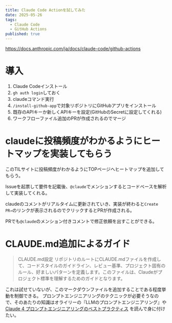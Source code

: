 ```yaml
---
title: Claude Code Actionを試してみた
date: 2025-05-26
tags:
  - Claude Code
  - GitHub Actions
published: true
---
```

https://docs.anthropic.com/ja/docs/claude-code/github-actions

# 導入

1. Claude Codeインストール
2. `gh auth login`しておく
3. claudeコマンド実行
4. `/install-github-app`で対象リポジトリにGitHubアプリをインストール
5. 既存のAPIキーか新しくAPIキーを設定(GitHubのSecretに設定してくれる)
6. ワークフローファイル追加のPRが作成されるのでマージ

# claudeに投稿頻度がわかるようにヒートマップを実装してもらう

このTILサイトに投稿頻度がわかるようにTOPページへヒートマップを追加してもらう。

Issueを起票して要件を記載後、`@claude`でメンションするとコードベースを解析して実装してくれる。

claudeのコメントがリアルタイムに更新されていき、実装が終わると`Create PR→`のリンクが表示されるのでクリックするとPRが作成される。

PRでも`@claude`のメンション付きコメントで修正依頼を出すことができる。

# CLAUDE.md追加によるガイド

> CLAUDE.md設定
リポジトリのルートにCLAUDE.mdファイルを作成して、コードスタイルのガイドライン、レビュー基準、プロジェクト固有のルール、好ましいパターンを定義します。このファイルは、Claudeがプロジェクト標準を理解するためのガイドとなります。

これは試せていないが、このマークダウンファイルを追加することである程度挙動を制御できる。
プロンプトエンジニアリングのテクニックが必要そうなので、そのあたりの知識はオライリーの『LLMのプロンプトエンジニアリング』や [Claude 4 プロンプトエンジニアリングのベストプラクティス](https://docs.anthropic.com/ja/docs/build-with-claude/prompt-engineering/claude-4-best-practices) を読んで身に付けたい。